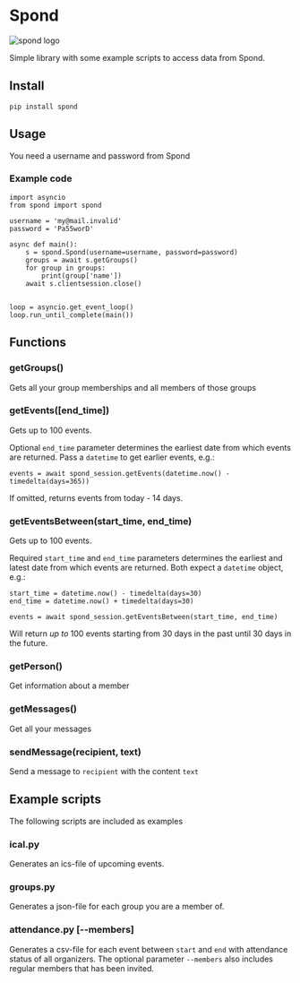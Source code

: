 # Spond
![spond logo](https://github.com/Olen/Spond/blob/main/images/spond-logo.png?raw=true)

Simple library with some example scripts to access data from Spond.

## Install

`pip install spond`

## Usage

You need a username and password from Spond



### Example code

```
import asyncio
from spond import spond

username = 'my@mail.invalid'
password = 'Pa55worD'

async def main():
    s = spond.Spond(username=username, password=password)
    groups = await s.getGroups()
    for group in groups:
        print(group['name'])
    await s.clientsession.close()


loop = asyncio.get_event_loop()
loop.run_until_complete(main())

```

## Functions

### getGroups()
Gets all your group memberships and all members of those groups

### getEvents([end_time])
Gets up to 100 events.

Optional `end_time` parameter determines the earliest date from which events are returned.
Pass a `datetime` to get earlier events, e.g.:
```
events = await spond_session.getEvents(datetime.now() - timedelta(days=365))
```
If omitted, returns events from today - 14 days.


### getEventsBetween(start_time, end_time)
Gets up to 100 events.

Required `start_time` and `end_time` parameters determines the earliest and latest date from which events are returned.
Both expect a `datetime` object, e.g.:
```
start_time = datetime.now() - timedelta(days=30)
end_time = datetime.now() + timedelta(days=30)

events = await spond_session.getEventsBetween(start_time, end_time)
```
Will return _up to_ 100 events starting from 30 days in the past until 30 days in the future.



### getPerson()
Get information about a member

### getMessages()
Get all your messages

### sendMessage(recipient, text)
Send a message to `recipient` with the content `text`

## Example scripts

The following scripts are included as examples

### ical.py
Generates an ics-file of upcoming events.

### groups.py
Generates a json-file for each group you are a member of.

### attendance.py <start> <end> [--members]
Generates a csv-file for each event between `start` and `end` with attendance status of all organizers.  The optional parameter `--members` also includes regular members that has been invited.
